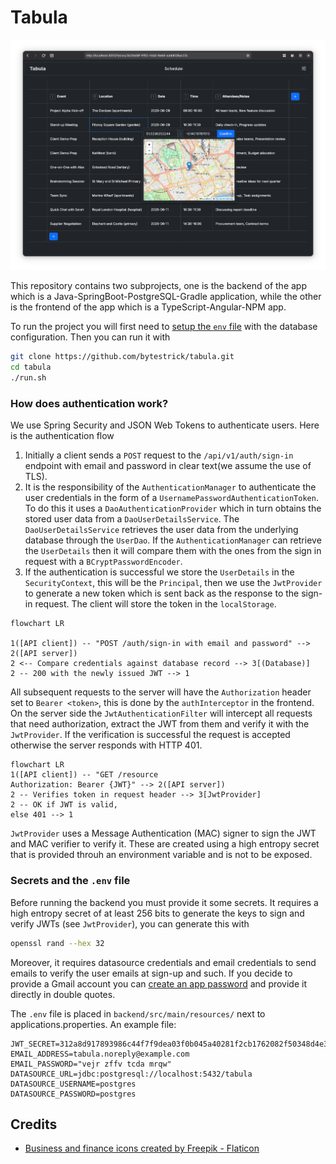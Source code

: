 # Tabula

![Demo image](docs/demo.png)

This repository contains two subprojects, one is the backend of the app which is a Java-SpringBoot-PostgreSQL-Gradle
application, while the other is the frontend of the app which is a TypeScript-Angular-NPM app.

To run the project you will first need to [setup the `env` file](#secrets-and-the-env-file) with the database
configuration. Then you can run it with

```sh
git clone https://github.com/bytestrick/tabula.git
cd tabula
./run.sh
```

### How does authentication work?

We use Spring Security and JSON Web Tokens to authenticate users. Here is the authentication flow

1. Initially a client sends a `POST` request to the `/api/v1/auth/sign-in` endpoint with email and password in clear
   text(we assume the use of TLS).
2. It is the responsibility of the `AuthenticationManager` to authenticate the user credentials in the form of a
   `UsernamePasswordAuthenticationToken`. To do this it uses a `DaoAuthenticationProvider` which in turn obtains the
   stored user data from a `DaoUserDetailsService`. The `DaoUserDetailsService` retrieves the user data from the
   underlying database through the `UserDao`. If the `AuthenticationManager` can retrieve the `UserDetails` then it
   will compare them with the ones from the sign in request with a `BCryptPasswordEncoder`.
3. If the authentication is successful we store the `UserDetails` in the `SecurityContext`, this will be the
   `Principal`, then we use the `JwtProvider` to generate a new token which is sent back as the response to the sign-in
   request. The client will store the token in the `localStorage`.

```mermaid
flowchart LR

1([API client]) -- "POST /auth/sign-in with email and password" --> 2([API server])
2 <-- Compare credentials against database record --> 3[(Database)]
2 -- 200 with the newly issued JWT --> 1
```

All subsequent requests to the server will have the `Authorization` header set to `Bearer <token>`, this is done by the
`authInterceptor` in the frontend. On the server side the `JwtAuthenticationFilter` will intercept all requests that
need authorization, extract the JWT from them and verify it with the `JwtProvider`. If the verification is successful
the request is accepted otherwise the server responds with HTTP 401.

```mermaid
flowchart LR
1([API client]) -- "GET /resource
Authorization: Bearer {JWT}" --> 2([API server])
2 -- Verifies token in request header --> 3[JwtProvider]
2 -- OK if JWT is valid,
else 401 --> 1
```

`JwtProvider` uses a Message Authentication (MAC) signer to sign the JWT and MAC verifier to verify it. These are
created using a high entropy secret that is provided throuh an environment variable and is not to be exposed.

### Secrets and the `.env` file

Before running the backend you must provide it some secrets. It requires a high entropy secret of at least 256 bits to
generate the keys to sign and verify JWTs (see `JwtProvider`), you can generate this with

```sh
openssl rand --hex 32
```

Moreover, it requires datasource credentials and email credentials to send emails to verify the user emails at sign-up
and such. If you decide to provide a Gmail account you
can [create an app password](https://myaccount.google.com/apppasswords) and provide it directly in double quotes.

The `.env` file is placed in `backend/src/main/resources/` next to applications.properties. An example file:

```dotenv
JWT_SECRET=312a8d917893986c44f7f9dea03f0b045a40281f2cb1762082f50348d4e30b50
EMAIL_ADDRESS=tabula.noreply@example.com
EMAIL_PASSWORD="vejr zffv tcda mrqw"
DATASOURCE_URL=jdbc:postgresql://localhost:5432/tabula
DATASOURCE_USERNAME=postgres
DATASOURCE_PASSWORD=postgres
```

## Credits

- <a href="https://www.flaticon.com/free-icons/business-and-finance" title="business and finance icons">Business and
  finance icons created by Freepik - Flaticon</a>
